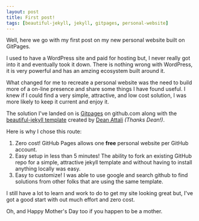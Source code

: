 ```yaml
---
layout: post
title: First post!
tags: [beautiful-jekyll, jekyll, gitpages, personal-website]
---
```


Well, here we go with my first post on my new personal website built on GitPages.

I used to have a WordPress site and paid for hosting but, I never really got into it and eventually took it down.  There is nothing wrong with WordPress, it is very powerful and has an amzing ecosystem built around it.

What changed for me to recreate a personal website was the need to build more of a on-line presence and share some things I have found useful.  I knew if I could find a very simple, attractive, and low cost solution, I was more likely to keep it current and enjoy it.

The solution I've landed on is [Gitpages](https://pages.github.com/) on github.com along with the [beautiful-jekyll template](https://github.com/daattali/beautiful-jekyll) created by [Dean Attali](http://deanattali.com/) _(Thanks Dean!)_.

Here is why I chose this route:
1. Zero cost! GitHub Pages allows one **free** personal website per GitHub account.
2. Easy setup in less than 5 minutes! The ability to fork an existing GitHub repo for a simple, attractive jekyll template and without having to install anything locally was easy.
3. Easy to customize! I was able to use google and search github to find solutions from other folks that are using the same template.

I still have a lot to learn and work to do to get my site looking great but, I've got a good start with out much effort and zero cost.

Oh, and Happy Mother's Day too if you happen to be a mother.
